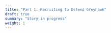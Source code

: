 ```yaml
---
title: "Part 1: Recruiting to Defend Greyhawk"
draft: true
summary: "Story in progress"
weight: 1
---
```

